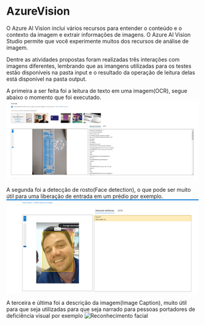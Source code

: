 # AzureVision

O Azure AI Vision inclui vários recursos para entender o conteúdo e o contexto da imagem e extrair informações de imagens. O Azure AI Vision Studio permite que você experimente muitos dos recursos de análise de imagem.

Dentre as atividades propostas foram realizadas três interações com imagens diferentes, lembrando que as imangens utilizadas para os testes estão disponíveis na pasta input e o resultado da operação de leitura delas está disponível na pasta output.

A primeira a ser feita foi a leitura de texto em uma imagem(OCR), segue abaixo o momento que foi executado.
![NF de compras do mercado](https://github.com/Alerenault/AzureVision/blob/main/Screenshot/OCR.png)


A segunda foi a detecção de rosto(Face detection), o que pode ser muito útil para uma liberação de entrada em um prédio por exemplo.
![Reconhecimento facial](https://github.com/Alerenault/AzureVision/blob/main/Screenshot/FaceDetection.png)

A terceira e última foi a descrição da imagem(Image Caption), muito útil para que seja utilizadas para que seja narrado para pessoas portadores de deficiência visual por exemplo
![Reconhecimento facial](https://github.com/Alerenault/AzureVision/blob/main/Screenshot/ImageCaption.png)
